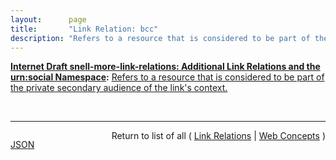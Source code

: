 ```yaml
---
layout:      page
title:       "Link Relation: bcc"
description: "Refers to a resource that is considered to be part of the private secondary audience of the link's context."
---
```


**[Internet Draft snell-more-link-relations: Additional Link Relations and the urn:social Namespace](/specs/IETF/I-D/snell-more-link-relations "This specification defines a number of additional Link Relation Types that can used for a variety of purposes."):** [Refers to a resource that is considered to be part of the private secondary audience of the link's context.](http://tools.ietf.org/html/draft-snell-more-link-relations#section-3 "Read documentation for Link Relation &#34;bcc&#34;")

<br/>
<hr/>

<p style="float : left"><a href="bcc.json" title="JSON representing this particular Web Concept">JSON</a></p>
<p style="text-align: right">Return to list of all ( <a href="../link-relations">Link Relations</a> | <a href="../">Web Concepts</a> )</p>
